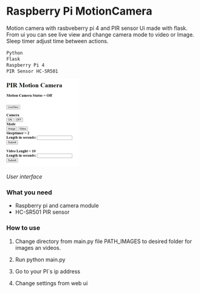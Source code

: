 # Raspberry Pi MotionCamera

Motion camera with rasbveberry pi 4 and PIR sensor
Ui made with flask. 
From ui you can see live view and change camera mode to video or Image.
Sleep timer adjust time between actions. 





```
Python
Flask
Raspberry Pi 4
PIR Sensor HC-SR501
```



![Image](ui.png)

*User interface*



### What you need
* Raspberry pi and camera module
* HC-SR501 PIR sensor


### How to use

1. Change directory from main.py file PATH_IMAGES to desired folder for images an videos.

2. Run python main.py

3. Go to your PI´s ip address 

4. Change settings from web ui

